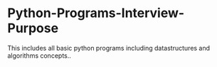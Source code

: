# Python-Programs-Interview-Purpose
This includes all basic python programs including datastructures and algorithms concepts..
